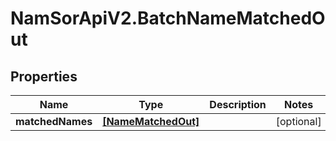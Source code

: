 # NamSorApiV2.BatchNameMatchedOut

## Properties
Name | Type | Description | Notes
------------ | ------------- | ------------- | -------------
**matchedNames** | [**[NameMatchedOut]**](NameMatchedOut.md) |  | [optional] 


